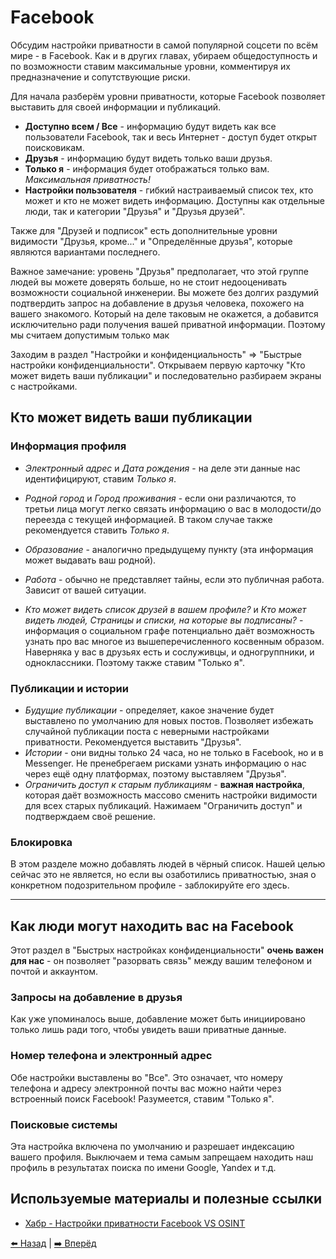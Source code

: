 # Facebook

Обсудим настройки приватности в самой популярной соцсети по всём мире - в Facebook. Как и в других главах, убираем общедоступность и по возможности ставим максимальные уровни, комментируя их предназначение и сопутствующие риски.

Для начала разберём уровни приватности, которые Facebook позволяет выставить для своей информации и публикаций.

- **Доступно всем / Все** - информацию будут видеть как все пользователи Facebook, так и весь Интернет - доступ будет открыт поисковикам.
- **Друзья** - информацию будут видеть только ваши друзья.
- **Только я** - информация будет отображаться только вам. *Максимальная приватность!*
- **Настройки пользователя** - гибкий настраиваемый список тех, кто может и кто не может видеть информацию. Доступны как отдельные люди, так и категории "Друзья" и "Друзья друзей".

Также для "Друзей и подписок" есть дополнительные уровни видимости "Друзья, кроме..." и "Определённые друзья", которые являются вариантами последнего.

Важное замечание: уровень "Друзья" предполагает, что этой группе людей вы можете доверять больше, но не стоит недооценивать возможности социальной инженерии. Вы можете без долгих раздумий подтвердить запрос на добавление в друзья человека, похожего на вашего знакомого. Который на деле таковым не окажется, а добавится исключительно ради получения вашей приватной информации. Поэтому мы считаем допустимым только мак 

Заходим в раздел "Настройки и конфиденциальность" => "Быстрые настройки конфиденциальности". Открываем первую карточку "Кто может видеть ваши публикации" и последовательно разбираем экраны с настройками.

## Кто может видеть ваши публикации

### Информация профиля

- *Электронный адрес* и *Дата рождения* - на деле эти данные нас идентифицируют, ставим *Только я*.
- *Родной город* и *Город проживания* - если они различаются, то третьи лица могут легко связать информацию о вас в молодости/до переезда с текущей информацией. В таком случае также рекомендуется ставить *Только я*. 
- *Образование* - аналогично предыдущему пункту (эта информация может выдавать ваш родной).
- *Работа* - обычно не представляет тайны, если это публичная работа. Зависит от вашей ситуации. 

- *Кто может видеть список друзей в вашем профиле?* и *Кто может видеть людей, Страницы и списки, на которые вы подписаны?* - информация о социальном графе потенциально даёт возможность узнать про вас многое из вышеперечисленного косвенным образом. Наверняка у вас в друзьях есть и сослуживцы, и одногруппники, и одноклассники. Поэтому также ставим "Только я".

### Публикации и истории

- *Будущие публикации* - определяет, какое значение будет выставлено по умолчанию для новых постов. Позволяет избежать случайной публикации поста с неверными настройками приватности. Рекомендуется выставить "Друзья".
- *Истории* - они видны только 24 часа, но не только в Facebook, но и в Messenger. Не пренебрегаем рисками узнать информацию о нас через ещё одну платформах, поэтому выставляем "Друзья". 
- *Ограничить доступ к старым публикациям* - **важная настройка**, которая даёт возможность массово сменить настройки видимости для всех старых публикаций. Нажимаем "Ограничить доступ" и подтверждаем своё решение.

### Блокировка

В этом разделе можно добавлять людей в чёрный список. Нашей целью сейчас это не является, но если вы озаботились приватностью, зная о конкретном подозрительном профиле - заблокируйте его здесь. 

---

## Как люди могут находить вас на Facebook

Этот раздел в "Быстрых настройках конфиденциальности" **очень важен для нас** - он позволяет "разорвать связь" между вашим телефоном и почтой и аккаунтом.

### Запросы на добавление в друзья

Как уже упоминалось выше, добавление может быть инициировано только лишь ради того, чтобы увидеть ваши приватные данные. 

### Номер телефона и электронный адрес

Обе настройки выставлены во "Все". Это означает, что номеру телефона и адресу электронной почты вас можно найти через встроенный поиск Facebook! Разумеется, ставим "Только я".

### Поисковые системы

Эта настройка включена по умолчанию и разрешает индексацию вашего профиля. Выключаем и тема самым запрещаем находить наш профиль в результатах поиска по имени Google, Yandex и т.д.

## Используемые материалы и полезные ссылки

- [Хабр - Настройки приватности Facebook VS OSINT](https://habr.com/ru/company/tomhunter/blog/530460/)

[⬅️ Назад](./mobile-apps-privacy.md) | [➡️ Вперёд](./telegram.md)
